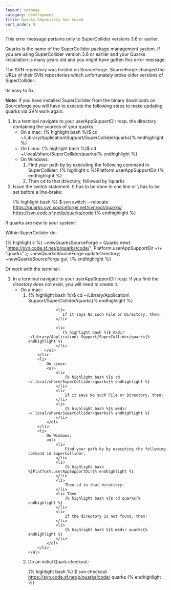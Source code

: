 ```yaml
---
layout: catpage
category: development
title: Quarks Repository has moved
sort_order: 9
---
```


This error message pertains only to SuperCollider versions 3.6 or earlier.

Quarks is the name of the SuperCollider package management system.  If you are using SuperCollider version 3.6 or earlier and your Quarks installation is many years old and you might have gotten this error message.

The SVN repository was hosted on SourceForge.  SourceForge changed the URLs of their SVN repositories which unfortunately broke older versions of SuperCollider.

Its easy to fix:

**Note:** If you have installed SuperCollider from the binary downloads on Sourceforge you will have to execute the following steps to make updating quarks via SVN work again:

<ol>
<li>
In a terminal navigate to your userAppSupportDir resp. the directory containing the sources of your quarks.
    <ul>
        <li>
        On a mac:
        {% highlight bash %}$ cd ~/Library/Application\Support/SuperCollider/quarks{% endhighlight %}
        </li>
        <li>
        On Linux:
        {% highlight bash %}$ cd ~/.local/share/SuperCollider/quarks{% endhighlight %}            
        </li>
        <li>
        On Windows: 
        <ol>
            <li>
            Find your path by by executing the following command in SuperCollider: {% highlight c %}Platform.userAppSupportDir;{% endhighlight %}            
            </li>
            <li>
            Then cd to that directory, followed by \quarks
            </li>
        </ol>
        </li>
    </ul>
</li>
<li>
Issue the switch statement. It has to be done in one line or \ has to be set before a line-brake: 

{% highlight bash %}
$ svn switch --relocate \
https://quarks.svn.sourceforge.net/svnroot/quarks/ \
https://svn.code.sf.net/p/quarks/code 
{% endhighlight %}
 </li>
</ol>

If quarks are new to your system:

Within SuperCollider do:

{% highlight c %}
~newQuarksSourceForge = Quarks.new( "https://svn.code.sf.net/p/quarks/code/", Platform.userAppSupportDir +/+ "quarks" );
~newQuarksSourceForge.updateDirectory;
~newQuarksSourceForge.gui;
{% endhighlight %}

Or work with the terminal:

<ol>
<li>
In a terminal navigate to your userAppSupportDir resp. If you find the directory does not exist, you will need to create it.
    <ul>
        <li>
            On a mac:
            <ol>
                <li>
                    {% highlight bash %}$ cd ~/Library/Application\ Support/SuperCollider/quarks{% endhighlight %}
                </li>
                
                <li>
                   If it says No such File or Directory, then:
                </li>
               
                <li>
                   {% highlight bash %}$ mkdir ~/Library/Application\ Support/SuperCollider/quarks{% endhighlight %}
                </li>
           </ol>
        </li>
        <li>
            On Linux:
            <ol>
                <li>
                    {% highlight bash %}$ cd ~/.local/share/SuperCollider/quarks{% endhighlight %}
                </li>
                <li>
                    If it says No such File or Directory, then: 
                </li>
                <li>
                    {% highlight bash %}$ mkdir ~/.local/share/SuperCollider/quarks{% endhighlight %}
                </li>
            </ol>            
        </li>
        <li>
            On Windows:
            <ol>
                <li>
                    Find your path by by executing the following command in SuperCollider:
                </li>
                <li>
                    {% highlight bash %}Platform.userAppSupportDir{% endhighlight %}
                </li>
                <li>
                    Then cd to that directory.
                </li>
                <li> Then
                    {% highlight bash %}$ cd quarks{% endhighlight %}
                </li>
                <li>
                    If the directory is not found, then:
                </li>
                <li>
                    {% highlight bash %}$ mkdir quarks{% endhighlight %}
                </li>
            </ol>
        </li>
    </ul>

</li>

<li>
Do an initial Quark checkout:

{% highlight bash %}
$ svn checkout https://svn.code.sf.net/p/quarks/code/ quarks
{% endhighlight %}
</li>
</ol>
